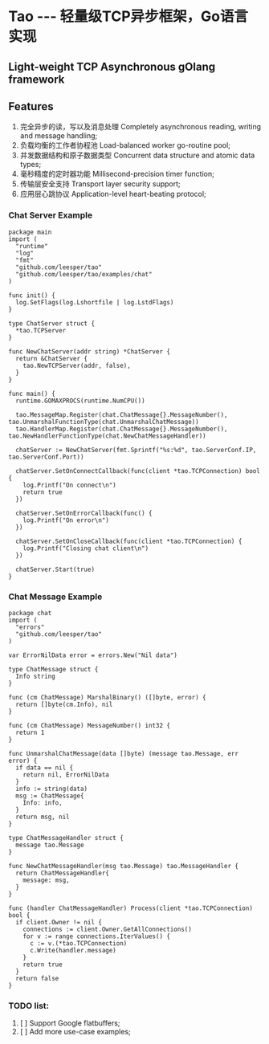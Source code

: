Tao --- 轻量级TCP异步框架，Go语言实现
===========================================

## Light-weight TCP Asynchronous gOlang framework

Features
--------
1. 完全异步的读，写以及消息处理 Completely asynchronous reading, writing and message handling;
2. 负载均衡的工作者协程池 Load-balanced worker go-routine pool;
3. 并发数据结构和原子数据类型 Concurrent data structure and atomic data types;
4. 毫秒精度的定时器功能 Millisecond-precision timer function;
5. 传输层安全支持 Transport layer security support;
6. 应用层心跳协议 Application-level heart-beating protocol;

### Chat Server Example

    package main
    import (
      "runtime"
      "log"
      "fmt"
      "github.com/leesper/tao"
      "github.com/leesper/tao/examples/chat"
    )

    func init() {
      log.SetFlags(log.Lshortfile | log.LstdFlags)
    }

    type ChatServer struct {
      *tao.TCPServer
    }

    func NewChatServer(addr string) *ChatServer {
      return &ChatServer {
        tao.NewTCPServer(addr, false),
      }
    }

    func main() {
      runtime.GOMAXPROCS(runtime.NumCPU())

      tao.MessageMap.Register(chat.ChatMessage{}.MessageNumber(), tao.UnmarshalFunctionType(chat.UnmarshalChatMessage))
      tao.HandlerMap.Register(chat.ChatMessage{}.MessageNumber(), tao.NewHandlerFunctionType(chat.NewChatMessageHandler))

      chatServer := NewChatServer(fmt.Sprintf("%s:%d", tao.ServerConf.IP, tao.ServerConf.Port))

      chatServer.SetOnConnectCallback(func(client *tao.TCPConnection) bool {
        log.Printf("On connect\n")
        return true
      })

      chatServer.SetOnErrorCallback(func() {
        log.Printf("On error\n")
      })

      chatServer.SetOnCloseCallback(func(client *tao.TCPConnection) {
        log.Printf("Closing chat client\n")
      })

      chatServer.Start(true)
    }

### Chat Message Example

    package chat
    import (
      "errors"
      "github.com/leesper/tao"
    )

    var ErrorNilData error = errors.New("Nil data")

    type ChatMessage struct {
      Info string
    }

    func (cm ChatMessage) MarshalBinary() ([]byte, error) {
      return []byte(cm.Info), nil
    }

    func (cm ChatMessage) MessageNumber() int32 {
      return 1
    }

    func UnmarshalChatMessage(data []byte) (message tao.Message, err error) {
      if data == nil {
        return nil, ErrorNilData
      }
      info := string(data)
      msg := ChatMessage{
        Info: info,
      }
      return msg, nil
    }

    type ChatMessageHandler struct {
      message tao.Message
    }

    func NewChatMessageHandler(msg tao.Message) tao.MessageHandler {
      return ChatMessageHandler{
        message: msg,
      }
    }

    func (handler ChatMessageHandler) Process(client *tao.TCPConnection) bool {
      if client.Owner != nil {
        connections := client.Owner.GetAllConnections()
        for v := range connections.IterValues() {
          c := v.(*tao.TCPConnection)
          c.Write(handler.message)
        }
        return true
      }
      return false
    }


### TODO list:   
1.  [ ] Support Google flatbuffers;  
2.  [ ] Add more use-case examples;     
